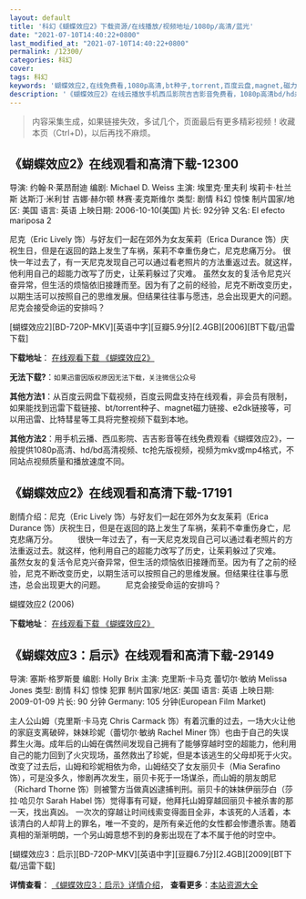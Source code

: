 ```yaml
---
layout: default
title: '科幻《蝴蝶效应2》下载资源/在线播放/视频地址/1080p/高清/蓝光'
date: "2021-07-10T14:40:22+0800"
last_modified_at: "2021-07-10T14:40:22+0800"
permalink: /12300/
categories: 科幻
cover:
tags: 科幻
keywords: '蝴蝶效应2,在线免费看,1080p高清,bt种子,torrent,百度云盘,magnet,磁力链,迅雷下载资源'
description: '《蝴蝶效应2》在线云播放手机西瓜影院吉吉影音免费看，1080p高清bd/hd未删减完整版和tc抢先枪版，mkv/mp4格式，附带bt/torrent种子、magnet/磁力链、百度云盘、网盘资源迅雷下载链接'
---
```


>内容采集生成，如果链接失效，多试几个，页面最后有更多精彩视频！收藏本页（Ctrl+D)，以后再找不麻烦。


## 《蝴蝶效应2》在线观看和高清下载-12300

导演: 约翰·R·莱昂耐迪 编剧: Michael D. Weiss 主演: 埃里克·里夫利 埃莉卡·杜兰斯 达斯汀·米利甘 吉娜·赫尔顿 林赛·麦克斯维尔 类型: 剧情 科幻 惊悚 制片国家/地区: 美国 语言: 英语 上映日期: 2006-10-10(美国) 片长: 92分钟 又名: El efecto mariposa 2

尼克（Eric Lively 饰）与好友们一起在郊外为女友茱莉（Erica Durance 饰）庆祝生日，但是在返回的路上发生了车祸，茱莉不幸重伤身亡，尼克悲痛万分。 很快一年过去了，有一天尼克发现自己可以通过看老照片的方法重返过去。就这样，他利用自己的超能力改写了历史，让茱莉躲过了灾难。 虽然女友的复活令尼克兴奋异常，但生活的烦恼依旧接踵而至。因为有了之前的经验，尼克不断改变历史，以期生活可以按照自己的思维发展。但结果往往事与愿违，总会出现更大的问题。 尼克会接受命运的安排吗？


[蝴蝶效应2][BD-720P-MKV][英语中字][豆瓣5.9分][2.4GB][2006][BT下载/迅雷下载]

**下载地址**： [在线观看下载 《蝴蝶效应2》](https://www.btdx8.com/torrent/the_butterfly_effect_2_2006.html) 


**无法下载?**：`如果迅雷因版权原因无法下载，关注微信公众号 `

**其他方法1**：从百度云网盘下载视频，百度云网盘支持在线观看，非会员有限制，如果能找到迅雷下载链接、bt/torrent种子、magnet磁力链接、e2dk链接等，可以用迅雷、比特彗星等工具将完整视频下载到本地。

**其他方法2**：用手机云播、西瓜影院、吉吉影音等在线免费观看《蝴蝶效应2》，一般提供1080p高清、hd/bd高清视频、tc抢先版视频，视频为mkv或mp4格式，不同站点视频质量和播放速度不同。


## 《蝴蝶效应2》在线观看和高清下载-17191

剧情介绍：尼克（Eric Lively 饰）与好友们一起在郊外为女友茱莉（Erica Durance 饰）庆祝生日，但是在返回的路上发生了车祸，茱莉不幸重伤身亡，尼克悲痛万分。  　　很快一年过去了，有一天尼克发现自己可以通过看老照片的方法重返过去。就这样，他利用自己的超能力改写了历史，让茱莉躲过了灾难。  　　虽然女友的复活令尼克兴奋异常，但生活的烦恼依旧接踵而至。因为有了之前的经验，尼克不断改变历史，以期生活可以按照自己的思维发展。但结果往往事与愿违，总会出现更大的问题。   　　尼克会接受命运的安排吗？


蝴蝶效应2 (2006)

**下载地址**： [在线观看下载 《蝴蝶效应2》](https://www.btbtdy.me/btdy/dy3703.html) 


## 《蝴蝶效应3：启示》在线观看和高清下载-29149

导演: 塞斯·格罗斯曼 编剧: Holly Brix 主演: 克里斯·卡马克 蕾切尔·敏纳 Melissa Jones 类型: 剧情 科幻 惊悚 犯罪 制片国家/地区: 美国 语言: 英语 上映日期: 2009-01-09 片长: 90 分钟 Germany: 105 分钟(European Film Market)

主人公山姆（克里斯·卡马克 Chris Carmack 饰）有着沉重的过去，一场大火让他的家庭支离破碎，妹妹珍妮（蕾切尔·敏纳 Rachel Miner 饰）也由于自己的失误葬生火海。成年后的山姆在偶然间发现自己拥有了能够穿越时空的超能力，他利用自己的能力回到了火灾现场，虽然救出了珍妮，但是本该逃生的父母却死于火灾。改变了过去后，山姆和珍妮相依为命，山姆结交了女友丽贝卡（Mia Serafino 饰），可是没多久，惨剧再次发生，丽贝卡死于一场谋杀，而山姆的朋友朗尼（Richard Thorne 饰）则被警方当做真凶逮捕判刑。丽贝卡的妹妹伊丽莎白（莎拉·哈贝尔 Sarah Habel 饰）觉得事有可疑，他拜托山姆穿越回丽贝卡被杀害的那一天，找出真凶。 一次次的穿越让时间线索变得面目全非，本该死的人活着，本该清白的人却背上的罪名，唯一不变的，是所有亲近他的女性都会惨遭杀害。随着真相的渐渐明朗，一个另山姆意想不到的身影出现在了本不属于他的时空中。


[蝴蝶效应3：启示][BD-720P-MKV][英语中字][豆瓣6.7分][2.4GB][2009][BT下载/迅雷下载]

**详情查看**： [《蝴蝶效应3：启示》详情介绍](/movie/29149/)， **查看更多**：[本站资源大全](/movie/t/all/)

